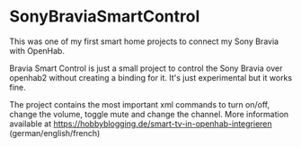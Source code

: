 # SonyBraviaSmartControl
This was one of my first smart home projects to connect my Sony Bravia with OpenHab.

Bravia Smart Control is just a small project to control the Sony Bravia over openhab2 without creating a binding for it.
It's just experimental but it works fine.

The project contains the most important xml commands to turn on/off, change the volume, toggle mute and change the channel.
More information available at https://hobbyblogging.de/smart-tv-in-openhab-integrieren (german/english/french)
